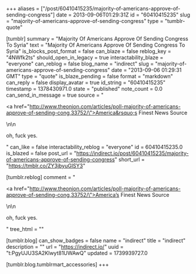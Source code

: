 +++
aliases = ["/post/60410415235/majority-of-americans-approve-of-sending-congress"]
date = 2013-09-06T01:29:31Z
id = "60410415235"
slug = "majority-of-americans-approve-of-sending-congress"
type = "tumblr-quote"

[tumblr]
summary = "Majority Of Americans Approve Of Sending Congress To Syria"
text = "Majority Of Americans Approve Of Sending Congress To Syria"
is_blocks_post_format = false
can_blaze = false
reblog_key = "4NWfk2ts"
should_open_in_legacy = true
interactability_blaze = "everyone"
can_reblog = false
blog_name = "indirect"
slug = "majority-of-americans-approve-of-sending-congress"
date = "2013-09-06 01:29:31 GMT"
type = "quote"
is_blaze_pending = false
format = "markdown"
can_reply = false
display_avatar = true
id_string = "60410415235"
timestamp = 1378430971.0
state = "published"
note_count = 0.0
can_send_in_message = true
source = "<p><a href=\"http://www.theonion.com/articles/poll-majority-of-americans-approve-of-sending-cong,33752/\">America&rsquo;s Finest News Source</a></p>\n\n<p>oh, fuck yes.</p>"
can_like = false
interactability_reblog = "everyone"
id = 60410415235.0
is_blazed = false
post_url = "https://indirect.io/post/60410415235/majority-of-americans-approve-of-sending-congress"
short_url = "https://tmblr.co/ZY3jbyuGlSY3"

[tumblr.reblog]
comment = "<p><a href=\"http://www.theonion.com/articles/poll-majority-of-americans-approve-of-sending-cong,33752/\">America’s Finest News Source</a></p>\n\n<p>oh, fuck yes.</p>"
tree_html = ""

[tumblr.blog]
can_show_badges = false
name = "indirect"
title = "indirect"
description = ""
url = "https://indirect.io/"
uuid = "t:PgyUJU3SA2Klwyt81UWAwQ"
updated = 1739939727.0

[tumblr.blog.tumblrmart_accessories]
+++
